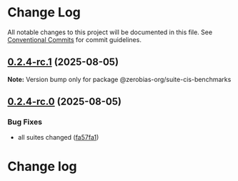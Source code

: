 # Change Log

All notable changes to this project will be documented in this file.
See [Conventional Commits](https://conventionalcommits.org) for commit guidelines.

## [0.2.4-rc.1](https://github.com/zerobias-org/suite/compare/@zerobias-org/suite-cis-benchmarks@0.2.4-rc.0...@zerobias-org/suite-cis-benchmarks@0.2.4-rc.1) (2025-08-05)

**Note:** Version bump only for package @zerobias-org/suite-cis-benchmarks





## [0.2.4-rc.0](https://github.com/zerobias-org/suite/compare/@zerobias-org/suite-cis-benchmarks@0.2.3...@zerobias-org/suite-cis-benchmarks@0.2.4-rc.0) (2025-08-05)


### Bug Fixes

* all suites changed ([fa57fa1](https://github.com/zerobias-org/suite/commit/fa57fa1af7628003297df46b2d7740fe95bd2666))





# Change log
